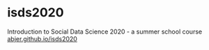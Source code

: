 # isds2020
Introduction to Social Data Science 2020 - a summer school course  [abjer.github.io/isds2020](https://abjer.github.io/isds2020/) 
